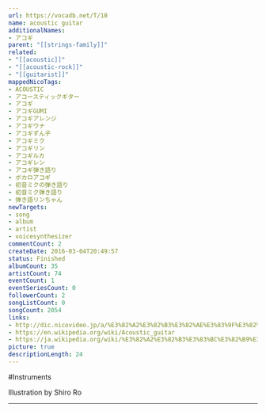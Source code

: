```yaml
---
url: https://vocadb.net/T/10
name: acoustic guitar
additionalNames: 
- アコギ
parent: "[[strings-family]]"
related:
- "[[acoustic]]"
- "[[acoustic-rock]]"
- "[[guitarist]]"
mappedNicoTags:
- ACOUSTIC
- アコースティックギター
- アコギ
- アコギGUMI
- アコギアレンジ
- アコギウナ
- アコギずん子
- アコギミク
- アコギリン
- アコギルカ
- アコギレン
- アコギ弾き語り
- ボカロアコギ
- 初音ミクの弾き語り
- 初音ミク弾き語り
- 弾き語リンちゃん
newTargets:
- song
- album
- artist
- voicesynthesizer
commentCount: 2
createDate: 2016-03-04T20:49:57
status: Finished
albumCount: 35
artistCount: 74
eventCount: 1
eventSeriesCount: 0
followerCount: 2
songListCount: 0
songCount: 2054
links: 
- http://dic.nicovideo.jp/a/%E3%82%A2%E3%82%B3%E3%82%AE%E3%83%9F%E3%82%AF
- https://en.wikipedia.org/wiki/Acoustic_guitar
- https://ja.wikipedia.org/wiki/%E3%82%A2%E3%82%B3%E3%83%BC%E3%82%B9%E3%83%86%E3%82%A3%E3%83%83%E3%82%AF%E3%83%BB%E3%82%AE%E3%82%BF%E3%83%BC
picture: true
descriptionLength: 24
---
```


#Instruments

Illustration by Shiro Ro

---

